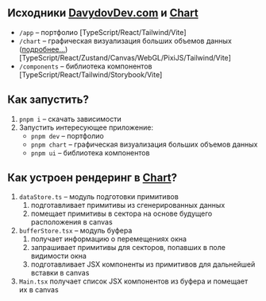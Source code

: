 ## Исходники [DavydovDev.com](https://DavydovDev.com) и [Chart](https://DavydovDev.com/chart)
* ```/app``` – портфолио [TypeScript/React/Tailwind/Vite]
* ```/chart``` – графическая визуализация больших объемов данных ([подробнее...](https://davydovdev.com/rail-dispatcher)) [TypeScript/React/Zustand/Canvas/WebGL/PixiJS/Tailwind/Vite]
* ```/components``` – библиотека компонентов [TypeScript/React/Tailwind/Storybook/Vite]

## Как запустить?
1. ```pnpm i``` – скачать зависимости
2. Запустить интересующее приложение:
     * ```pnpm dev``` – портфолио
     * ```pnpm chart``` – графическая визуализация больших объемов данных
     * ```pnpm ui``` – библиотека компонентов

## Как устроен рендеринг в [Chart](https://DavydovDev.com/chart)?
1. ```dataStore.ts``` – модуль подготовки примитивов
   1. подготавливает примитивы из сгенерированных данных
   2. помещает примитивы в сектора на основе будущего расположения в canvas
2. ```bufferStore.tsx``` – модуль буфера
   1. получает информацию о перемещениях окна
   2. запрашивает примитивы для секторов, попавших в поле видимости окна
   3. подготавливает JSX компоненты из примитивов для дальнейшей вставки в canvas
3. ```Main.tsx``` получает список JSX компонентов из буфера и помещает их в canvas
